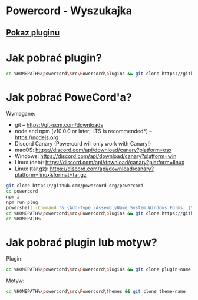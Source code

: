# Powercord - Wyszukajka
## [Pokaz pluginu](https://streamable.com/uwu4au)

# Jak pobrać plugin?

```bash
cd %HOMEPATH%\powercord\src\Powercord\plugins && git clone https://github.com/Donnnek/-POWERCORD-WYSZUKAJKA.git
```

# Jak pobrać PoweCord'a?

Wymagane:

- git – https://git-scm.com/downloads
- node and npm (v10.0.0 or later; LTS is recommended*) – https://nodejs.org
- Discord Canary (Powercord will only work with Canary!)
- macOS: https://discord.com/api/download/canary?platform=osx
- Windows: https://discord.com/api/download/canary?platform=win
- Linux (deb): https://discord.com/api/download/canary?platform=linux
- Linux (tar.gz): https://discord.com/api/download/canary?platform=linux&format=tar.gz

```bash
git clone https://github.com/powercord-org/powercord
cd powercord
npm i
npm run plug
powershell -Command "& {Add-Type -AssemblyName System.Windows.Forms; [System.Windows.Forms.MessageBox]::Show('Close DiscordCanary using the taskbar', 'Please read', 'OK', [System.Windows.Forms.MessageBoxIcon]::Information);}"
cd %HOMEPATH%\powercord\src\Powercord\plugins && git clone https://github.com/redstonekasi/theme-toggler
cd %HOMEPATH%
```

# Jak pobrać plugin lub motyw?

Plugin:
```bash
cd %HOMEPATH%\powercord\src\Powercord\plugins && git clone plugin-name
```

Motyw:
```bash
cd %HOMEPATH%\powercord\src\Powercord\themes && git clone theme-name
```
